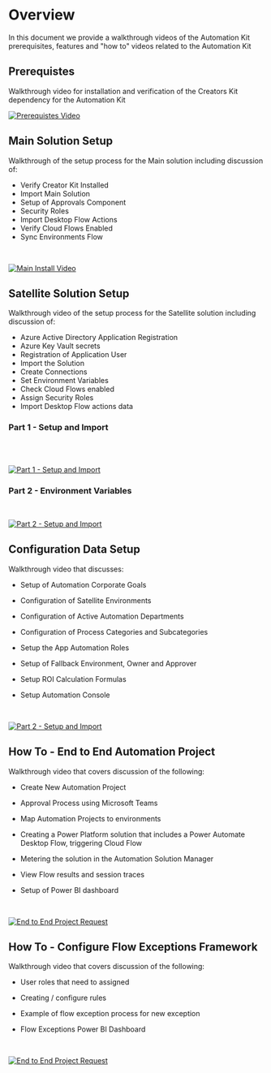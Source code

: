 # Overview

In this document we provide a walkthrough videos of the Automation Kit prerequisites, features and "how to" videos related to the Automation Kit

## Prerequistes

Walkthrough video for installation and verification of the Creators Kit dependency for the Automation Kit

<a href='https://www.youtube.com/watch?v=xUH-SMCP_1w&list=PLi9EhCY4z99VlRg4j7D1Or6XfXbUcEWZy&index=2' target='_blank'>

![Prerequistes Video](https://img.youtube.com/vi/xUH-SMCP_1w/0.jpg)

</a>

## Main Solution Setup

Walkthrough of the setup process for the Main solution including discussion of:

- Verify Creator Kit Installed
- Import Main Solution
- Setup of Approvals Component
- Security Roles
- Import Desktop Flow Actions
- Verify Cloud Flows Enabled
- Sync Environments Flow

<br/>

<a href='https://www.youtube.com/watch?v=sB9iwzL3rYs&list=PLi9EhCY4z99VlRg4j7D1Or6XfXbUcEWZy&index=3' target='_blank'>

![Main Install Video](https://img.youtube.com/vi/sB9iwzL3rYs/0.jpg)

</a>

## Satellite Solution Setup

Walkthrough video of the setup process for the Satellite solution including discussion of:

- Azure Active Directory Application Registration
- Azure Key Vault secrets
- Registration of Application User
- Import the Solution
- Create Connections
- Set Environment Variables
- Check Cloud Flows enabled
- Assign Security Roles
- Import Desktop Flow actions data

### Part 1 - Setup and Import

<br/>

<br/>

<a href='https://www.youtube.com/watch?v=IlmcQaU5jBo&list=PLi9EhCY4z99VlRg4j7D1Or6XfXbUcEWZy&index=4' target='_blank'>

![Part 1 - Setup and Import](https://img.youtube.com/vi/IlmcQaU5jBo/0.jpg)

</a>

### Part 2 - Environment Variables

<br/>

<a href='https://www.youtube.com/watch?v=xWOi_A341T0&list=PLi9EhCY4z99VlRg4j7D1Or6XfXbUcEWZy&index=5' target='_blank'>

![Part 2 - Setup and Import](https://img.youtube.com/vi/xWOi_A341T0/0.jpg)

</a>

</video>

## Configuration Data Setup

Walkthrough video that discusses:

- Setup of Automation Corporate Goals

- Configuration of Satellite Environments

- Configuration of Active Automation Departments

- Configuration of Process Categories and Subcategories

- Setup the App Automation Roles

- Setup of Fallback Environment, Owner and Approver

- Setup ROI Calculation Formulas

- Setup Automation Console

<br/>

<a href='https://www.youtube.com/watch?v=QmNWtau4AAI&list=PLi9EhCY4z99VlRg4j7D1Or6XfXbUcEWZy&index=6' target='_blank'>

![Part 2 - Setup and Import](https://img.youtube.com/vi/QmNWtau4AAI/0.jpg)

</a>

## How To - End to End Automation Project

Walkthrough video that covers discussion of the following:

- Create New Automation Project

- Approval Process using Microsoft Teams

- Map Automation Projects to environments

- Creating a Power Platform solution that includes a Power Automate Desktop Flow, triggering Cloud Flow

- Metering the solution in the Automation Solution Manager

- View Flow results and session traces

- Setup of Power BI dashboard

<br/>

<a href='https://www.youtube.com/watch?v=CB91k3IhRCI&list=PLi9EhCY4z99VlRg4j7D1Or6XfXbUcEWZy&index=1' target='_blank'>

![End to End Project Request](https://img.youtube.com/vi/CB91k3IhRCI/0.jpg)

</a>

## How To - Configure Flow Exceptions Framework

Walkthrough video that covers discussion of the following:

- User roles that need to assigned

- Creating / configure rules

- Example of flow exception process for new exception

- Flow Exceptions Power BI Dashboard

<br/>

<a href='https://www.youtube.com/watch?v=NJ8OrO9miHk&list=PLi9EhCY4z99VlRg4j7D1Or6XfXbUcEWZy&index=7' target='_blank'>

![End to End Project Request](https://img.youtube.com/vi/NJ8OrO9miHk/0.jpg)

</a>
